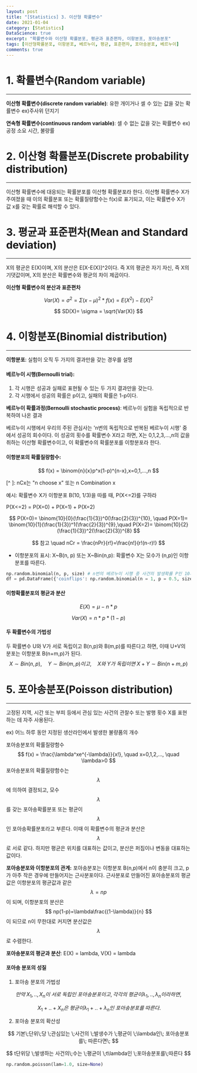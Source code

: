 ```yaml
---
layout: post
title: "[Statistics] 3. 이산형 확률변수"
date: 2021-01-04
category: [Statistics]
DataScience: true
excerpt: "확률변수와 이산형 확률분포, 평균과 표준편차, 이항분포, 포아송분포"
tags: [이산형확률분포, 이항분포, 베르누이, 평균, 표준편차, 포아송분포, 베르누이]
comments: true
---
```




# 1. 확률변수(Random variable)

---

**이산형 확률변수(discrete random variable)**: 유한 개이거나 셀 수 있는 값을 갖는 확률변수 ex)주사위 던지기

**연속형 확률변수(continuous random variable)**: 셀 수 없는 값을 갖는 확률변수 ex)공정 소요 시간, 불량률



# 2. 이산형 확률분포(Discrete probability distribution)

---

이산형 확률변수에 대응되는 확률분포를 이산형 확률분포라 한다. 이산형 확률변수 X가 주여졌을 때 이의 확률분포 또는 확률질량함수는 f(x)로 표기되고, 이는 확률변수 X가 값 x를 갖는 확률로 해석할 수 있다.



# 3. 평균과 표준편차(Mean and Standard deviation)

---

X의 평균은 E(X)이며, X의 분산은 E[X-E(X)]^2이다. 즉 X의 평균은 자기 자신, 즉 X의 기댓값이며, X의 분산은 확률변수와 평균의 차이 제곱이다. 

**이산형 확률변수의 분산과 표준편차**


$$
Var(X)= \sigma^2=\Sigma(x-\mu)^2*f(x)=E(X^2)-E(X)^2
$$

$$
SD(X)= \sigma = \sqrt{Var(X)}
$$



# 4. 이항분포(Binomial distribution)

---

**이항분포**: 실험이 오직 두 가지의 결과만을 갖는 경우를 설명



#### 베르누이 시행(Bernoulli trial): 

1. 각 시행은 성공과 실패로 표현될 수 있는 두 가지 결과만을 갖는다. 
2. 각 시행에서 성공의 확률은 p이고, 실패의 확률은 1-p이다.

**베르누이 확률과정(Bernoulli stochastic process)**: 베르누이 실험을 독립적으로 반복하여 나온 결과 

베르누이 시행에서 우리의 주된 관심사는 'n번의 독립적으로 반복된 베르누이 시행' 중에서 성공의 회수이다. 이 성공의 횟수를 확률변수 X라고 하면, X는 0,1,2,3,...,n의 값을 취하는 이산형 확률변수이고, 이 확률변수의 확률분포를 이항분포라 한다.



#### 이항분포의 확률질량함수: 

$$
f(x) = \binom{n}{x}p^x(1-p)^{n-x},x=0,1,...,n
$$

[^ ]: nCx는 "n choose x" 또는 n Combination x



예시: 확률변수 X가 이항분포 B(10, 1/3)을 따를 때, P(X<=2)를 구하라

P(X<=2)  =  P(X=0)  +  P(X=1)  +  P(X=2)


$$
P(X=0)= \binom{10}{0}(\frac{1}{3})^0(\frac{2}{3})^{10}, \quad P(X=1)= \binom{10}{1}(\frac{1}{3})^1(\frac{2}{3})^{9},\quad P(X=2)= \binom{10}{2}(\frac{1}{3})^2(\frac{2}{3})^{8}
$$

$$
참고 \quad nCr = \frac{nPr}{r!}=\frac{n!}{r!(n-r)!}
$$



* 이항분포의 표시: X~B(n, p) 또는 X~Bin(n,p): 확률변수 X는 모수가 (n,p)인 이항분포를 따른다.



```python
np.random.binomial(n, p, size) # n번의 베르누이 시행 중 사건의 발생확률 P인 10개의 수
df = pd.DataFrame({'coinflips': np.random.binomial(n = 1, p = 0.5, size = 10)}) #binominal: 1,0만 나옴
```



#### 이항확률분포의 평균과 분산

$$
E(X) = \mu - n*p
$$

$$
Var(X) = n*p*(1-p)
$$



#### 두 확률변수의 가법성

두 확률변수 U와 V가 서로 독립이고 B(n,p)와 B(m,p)를 따른다고 하면, 이때 U+V의 분포는 이항분포 B(n+m,p)가 된다. 
$$
X\sim Bin(n,p),\quad Y\sim Bin(m,p)이고,\quad X와\; Y가\; 독립이면 \; X+Y \sim Bin(n+m,p)
$$



# 5. 포아송분포(Poisson distribution)

---

고정된 지역, 시간 또는 부피 등에서 관심 있는 사건의 관찰수 또는 발행 횟수 X를 표현하는 데 자주 사용된다.

ex) 어느 하루 동안 지정된 생산라인에서 발생한 불량품의 개수

포아송분포의 확률질량함수
$$
f(x) = \frac{\lambda^xe^{-\lambda}}{x!}, \quad x=0,1,2,..., \quad \lambda>0
$$
포아송분포의 확률질량함수는 
$$
\lambda
$$
에 의하여 결정되고, 모수 
$$
\lambda
$$
를 갖는 포아송확률분포 또는 평균이
$$
\lambda
$$
인 포아송확률분포라고 부른다. 이때 이 확률변수의 평균과 분산은 
$$
\lambda
$$
로 서로 같다. 하지만 평균은 위치를 대표하는 값이고, 분산은 퍼짐이나 변동을 대표하는 값이다. 

**포아송분포와 이항분포의 관계:** 포아송분포는 이항분포 B(n,p)에서 n이 충분히 크고, p가 아주 작은 경우에 만들어지는 근사분포이다. 근사분포로 만들어진 포아송분포의 평균값은 이항분포의 평균값과 같은 
$$
\lambda=np
$$
이 되며, 이항분포의 분산은 
$$
np(1-p)=\lambda\frac{(1-\lambda)}{n}
$$
이 되므로 n이 무한대로 커지면 분산값은 
$$
\lambda
$$
로 수렴한다. 

**포아송분포의 평균과 분산**: E(X) = lambda, V(X) = lambda

#### 포아송 분포의 성질

1. 포아송 분포의 가법성

$$
만약 \; X_1,.., X_n이 \;서로 \;독립인\; 포아송분포이고, 각각의\; 평균이 \lambda_1,.., \lambda_n이라 하면, 
$$

$$
\;X_1+..+X_n은 \;평균이 \lambda_1+..+\lambda_n인 \;포아송분포를\; 따른다.
$$



2. 포아송 분포의 확산성

$$
기본\;단위\;당 \;관심있는 \;사건의 \;발생수가 \;평균이 \;\lambda인\; 포아송분포를\; 따른다면\;
$$

$$
 t단위당 \;발생하는 사건의\;수는 \;평균이 \;t\lambda인 \;포아송분포를\;따른다
$$



```python
np.random.poisson(lam=1.0, size=None)
```

